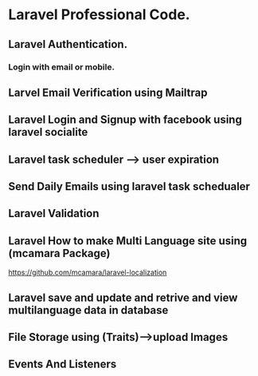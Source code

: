 # Laravel Professional Code.
## Laravel Authentication.
### Login with email or mobile.
## Larvel Email Verification using Mailtrap
## Laravel Login and Signup with facebook using laravel socialite
## Laravel task scheduler --> user expiration
## Send Daily Emails using laravel task schedualer
## Laravel Validation 
## Laravel How to make Multi Language site using (mcamara Package)
https://github.com/mcamara/laravel-localization
## Laravel save and update and retrive and view multilanguage data in database
## File Storage using (Traits)-->upload Images
## Events And Listeners








